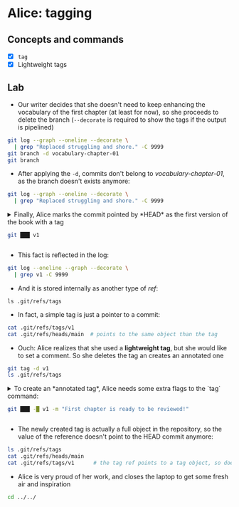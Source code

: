 # Alice: tagging

## Concepts and commands

- [x] `tag`
- [x] Lightweight tags

## Lab

* Our writer decides that she doesn't need to keep enhancing the vocabulary of
the first chapter (at least for now), so she proceeds to delete the branch
 (`--decorate` is required to show the tags if the output is pipelined)

```bash
git log --graph --oneline --decorate \
  | grep "Replaced struggling and shore." -C 9999
git branch -d vocabulary-chapter-01
git branch
```

* After applying the `-d`, commits don't belong to *vocabulary-chapter-01*, as the
branch doesn't exists anymore:

```bash
git log --graph --oneline --decorate \
  | grep "Replaced struggling and shore." -C 9999
```

<details>
<summary>
Finally, Alice marks the commit pointed by *HEAD* as the first version of the book with a tag

```bash
git ███ v1
```
</summary>

---
#### Solution

```bash
git tag v1
```
---
</details>

* This fact is reflected in the log:

```bash
git log --oneline --graph --decorate \
  | grep v1 -C 9999
```

* And it is stored internally as another type of *ref*:

```
ls .git/refs/tags
```

* In fact, a simple tag is just a pointer to a commit:

```bash
cat .git/refs/tags/v1
cat .git/refs/heads/main  # points to the same object than the tag
```

* Ouch: Alice realizes that she used a **lightweight tag**, but she would like to set a comment. 
So she deletes the tag an creates an annotated one

```bash
git tag -d v1
ls .git/refs/tags
```

<details>
<summary>
To create an *annotated tag*, Alice needs some extra flags to the `tag` command:

```bash
git ███ -█ v1 -m "First chapter is ready to be reviewed!"
```
</summary>

---
#### Solution

```bash
git tag -a v1 -m "First chapter is ready to be reviewed!"
```
---
</details>

* The newly created tag is actually a full object in the repository, so the value
of the reference doesn't point to the HEAD commit anymore:

```bash
ls .git/refs/tags
cat .git/refs/heads/main
cat .git/refs/tags/v1      # the tag ref points to a tag object, so doesn't match the last commit
```

* Alice is very proud of her work, and closes the laptop to get some fresh air and inspiration

```bash
cd ../../
```

